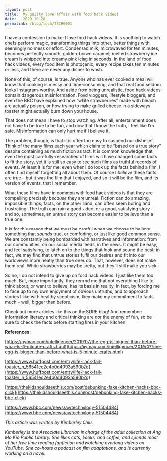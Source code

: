 ```yaml
---
layout: post
title:  My guilty love affair with food hack videos
date:   2020-10-28
permalink: /blog/tech/TECH0001
---
```


I have a confession to make: I love food hack videos. It is soothing to watch chefs perform magic, transforming things into other, better things with seemingly no mess or effort. Condensed milk, microwaved for ten minutes, becomes perfectly smooth, golden-brown caramel; melted strawberry ice cream is whipped into creamy pink icing in seconds. In the land of food hack videos, every food item is photogenic, every recipe takes ten minutes or less, and there are never any dishes to wash. 

None of this, of course, is true. Anyone who has ever cooked a meal will know that cooking is messy and time-consuming, and that real food seldom looks Instagram-worthy. And aside from being unrealistic, food hack videos contain dangerous misinformation. Food vloggers, lifestyle bloggers, and even the BBC have explained how “white strawberries” made with bleach are actually poison, or how trying to make grilled cheese in a sideways toaster might actually burn down your house.

That does not mean I have to stop watching. After all, entertainment does not have to be true to be fun, and now that I know the truth, I feel like I’m safe. Misinformation can only hurt me if I believe it. 

The problem, though, is that it is often too easy to suspend our disbelief. Think of the many films each year which claim to be “based on a true story” despite containing as much fiction as fact. It is common knowledge that even the most carefully-researched of films will have changed some facts to fit the story, yet it is still so easy to see such films as truthful records of events. At least it is for me: even when I do look up the facts behind a film, I often find myself forgetting all about them. Of course I *believe* these facts are true – but it was the film that I enjoyed, and so it will be the film, and its version of events, that I remember. 

What these films have in common with food hack videos is that they are compelling precisely *because* they are unreal. Fiction can do amazing, impossible things; facts, on the other hand, can often seem boring and frustrating. The truth can ruin a good video, or a good, satisfying story – and so, sometimes, an untrue story can become easier to believe than a true one. 

It is for this reason that we must be careful when we choose to believe something that *sounds* true, or comforting, or just like good common sense. We are constantly being bombarded with narratives and information: from our communities, on our social media feeds, in the news. It might be easy, and feel satisfying, to latch on to the things that look and sound the best; in fact, we may find that untrue stories fulfil our desires and fit into our worldviews more neatly than true ones do. That, however, does not make them real. White strawberries may be pretty, but they’ll still make you sick.

So no, I do not intend to give up on food hack videos. I just like them too much. But, more importantly, they remind me that not everything I like to think about, or want to believe, has its basis in reality. In fact, by forcing me to face up to my own enjoyment of obvious untruths, and to approach stories I like with healthy scepticism, they make my commitment to facts much – well, bigger than before. 

Check out more articles like this on the SURE blog! And remember: information literacy and critical thinking are *not* the enemy of fun, so be sure to check the facts before starting fires in your kitchen! 


**References:**

[https://nymag.com/intelligencer/2019/07/the-egg-is-bigger-than-before-what-is-5-minute-crafts.html](https://nymag.com/intelligencer/2019/07/the-egg-is-bigger-than-before-what-is-5-minute-crafts.html)

[https://www.huffpost.com/entry/life-hack-fail-toaster_n_56541ec2e4b0d4093a590b2d](https://www.huffpost.com/entry/life-hack-fail-toaster_n_56541ec2e4b0d4093a590b2d)

[https://thekidshouldseethis.com/post/debunking-fake-kitchen-hacks-bbc-click](https://thekidshouldseethis.com/post/debunking-fake-kitchen-hacks-bbc-click)

[https://www.bbc.com/news/av/technology-51504484](https://www.bbc.com/news/av/technology-51504484)

 

*This article was written by Kimberley Chiu.*  

*Kimberley is the Associate Librarian in charge of the adult collection at Ang Mo Kio Public Library. She likes cats, books, and coffee, and spends most of her free time reading fanfiction and watching overlong videos on YouTube. She co-hosts a podcast on film adaptations, and is currently working on a novel.*

 

​     



